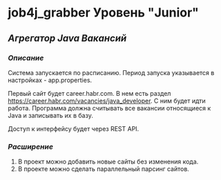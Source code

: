 # job4j_grabber  Уровень "Junior"

## *Агрегатор Java Вакансий*

### *Описание*

Система запускается по расписанию. 
Период запуска указывается в настройках - app.properties. 

Первый сайт будет career.habr.com. В нем есть раздел https://career.habr.com/vacancies/java_developer. 
С ним будет идти работа. Программа должна считывать все вакансии относящиеся к Java и записывать их в базу.

Доступ к интерфейсу будет через REST API.
    
### *Расширение*

1. В проект можно добавить новые сайты без изменения кода.
2. В проекте можно сделать параллельный парсинг сайтов.
   
